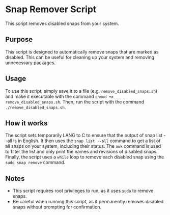 # Snap Remover Script

This script removes disabled snaps from your system.

## Purpose

This script is designed to automatically remove snaps that are marked as disabled. This can be useful for cleaning up your system and removing unnecessary packages.

## Usage

To use this script, simply save it to a file (e.g. `remove_disabled_snaps.sh`) and make it executable with the command `chmod +x remove_disabled_snaps.sh`. Then, run the script with the command `./remove_disabled_snaps.sh`.

## How it works

The script sets temporarily LANG to C to ensure that the output of snap list --all is in English. It then uses the `snap list --all` command to get a list of all snaps on your system, including their status. The `awk` command is used to filter the list and only print the names and revisions of disabled snaps. Finally, the script uses a `while` loop to remove each disabled snap using the `sudo snap remove` command.

## Notes

* This script requires root privileges to run, as it uses `sudo` to remove snaps.
* Be careful when running this script, as it permanently removes disabled snaps without prompting for confirmation.
